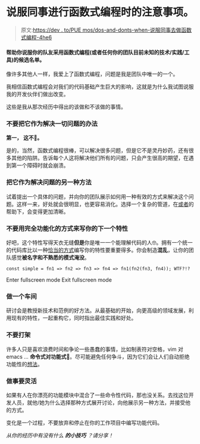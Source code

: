 # 说服同事进行函数式编程时的注意事项。

> 原文:[https://dev . to/PUE mos/dos-and-donts-when-说服同事去做函数式编程-4he6](https://dev.to/puemos/dos-and-donts-when-convincing-colleagues-to-do-functional-programming-4he6)

#### 帮助你说服你的队友采用函数式编程(或者任何你的团队目前未知的技术/实践/工具)的候选名单。

像许多其他人一样，我爱上了函数式编程，问题是我是团队中唯一的一个。

我相信函数式编程会对我们的代码基础产生巨大的影响，这就是为什么我试图说服我的开发伙伴们做出改变。

这些是我从那次经历中得出的该做和不该做的事情。

### 不要把它作为解决一切问题的办法

**第一，** **这不😬。**

是的，当然，函数式编程很棒，可以解决很多问题，但是它不是灵丹妙药，还有很多其他的陷阱。告诉每个人这将解决他们所有的问题，只会产生很高的期望，在遇到第一个障碍时就会崩溃。

### 把它作为解决问题的另一种方法

试着提出一个具体的问题，并向你的团队展示如何用一种有效的方式来解决这个问题。这样一来，好处就会很明显，也更容易消化。选择一个复杂的管道，在[或者](https://github.com/folktale/data.either#readme)的帮助下，会变得更加清晰。

### 不要用完全功能化的方式来写你的下一个特性

好吧，这个特性写得天衣无缝**但是**你是唯一一个能理解代码的人🤓。拥有一个统一的代码库比以一种[恰当的方式](https://drboolean.gitbooks.io/mostly-adequate-guide-old/content/)编写你的特性要重要得多。你会制造**混乱**，让你的团队感觉**被名字和不熟悉的模式淹没**。

```
const simple = fn1 => fn2 => fn3 => fn4 => fn1(fn2(fn3, fn4)); WTF?!? 
```

Enter fullscreen mode Exit fullscreen mode

### 做一个车间

研讨会是教授新技术和范例的好方法。从最基础的开始，向更高级的领域发展，利用现有的特性，一起重构它，同时指出最佳实践和好处。

### 不要打架

许多人只是喜欢浪费时间和争论一些愚蠢的事情，比如制表符对空格，vim 对 emacs … **命令式对功能式**😤。尽可能避免任何争斗，因为它们会让人们自动拒绝功能性的[想法](https://hackernoon.com/tagged/ideas)。

### 做事要灵活

如果有人在你漂亮的功能模块中混合了一些命令性代码，那也没关系。去找这位开发人员，就他/她为什么选择那种方式展开讨论，向他展示另一种方法，并接受他的方式。

变化是一个过程，不要放弃和停止在你的工作项目中编写功能代码。

*从你的经历中有没有什么* ***的小技巧*** *？请分享！*